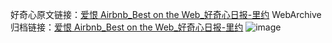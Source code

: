 好奇心原文链接：[爱恨 Airbnb_Best on the Web_好奇心日报-里约](https://www.qdaily.com/articles/2533.html)
WebArchive归档链接：[爱恨 Airbnb_Best on the Web_好奇心日报-里约](http://web.archive.org/web/20170428063535/http://www.qdaily.com:80/articles/2533.html)
![image](http://ww3.sinaimg.cn/large/007d5XDpgy1g3vc3xjnnoj30u02rs4jd)